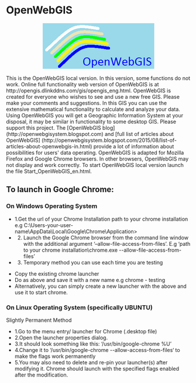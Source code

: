 # OpenWebGIS
<p align="center">
<img src="imgopen/opengis.png" />
</p>
This is the OpenWebGIS local version. In this version, some functions do not work. Online full functionality web version of OpenWebGIS is at http://opengis.dlinkddns.com/gis/opengis_eng.html.
OpenWebGIS is created for everyone who wishes to see and use a new free GIS. Please make your comments and suggestions. In this GIS you can use the extensive mathematical functionality to calculate and analyze your data. Using OpenWebGIS you will get a Geographic Information System at your disposal, it may be similar in functionality to some desktop GIS. Please support this project.
The [OpenWebGIS blog] (http://openwebgisystem.blogspot.com) and [full list of articles about OpenWebGIS] (http://openwebgisystem.blogspot.com/2015/08/list-of-articles-about-openwebgis-in.html) provide a lot of information about possibilities for users' data operating.
OpenWebGIS is adapted for Mozilla Firefox and Google Chrome browsers. In other browsers, OpenWebGIS may not display and work correctly. To start OpenWebGIS local version launch the file Start_OpenWebGIS_en.html.

## To launch in Google Chrome:

### On Windows Operating System
* 1.Get the url of your Chrome Installation path to your chrome installation e.g C:\Users\-your-user-name\AppData\Local\Google\Chrome\Application>
* 2. Launch the Google Chrome browser from the command line window with the additional argument ‘–allow-file-access-from-files’. E.g ‘path to your chrome installation\chrome.exe --allow-file-access-from-files’
* 3. Temporary method you can use each time you are testing
- Copy the existing chrome launcher
- Do as above and save it with a new name e.g chrome - testing
- Alternatively, you can simply create a new launcher with the above and use it to start chrome.

### On Linux Operating System (specifically UBUNTU)
Slightly Permanent Method

* 1.Go to the menu entry/ launcher for Chrome (.desktop file)
* 2.Open the launcher properties dialog.
* 3.It should look something like this: ‘/usr/bin/google-chrome %U’
* 4.Change it to ‘/usr/bin/google-chrome --allow-access-from-files‘ to make the flags work permanently
* 5.You may also need to delete and re-pin your launcher(s) after modifying it. Chrome should launch with the specified flags enabled after the modification.
